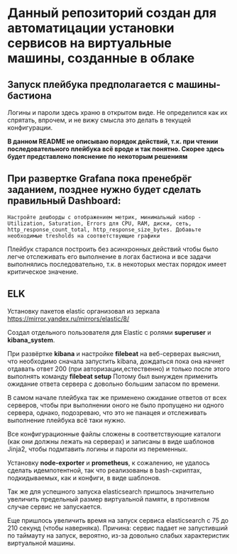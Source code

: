 # Данный репозиторий создан для автоматицации установки сервисов на виртуальные машины, созданные в облаке

## Запуск плейбука предполагается с машины-бастиона
Логины и пароли здесь храню в открытом виде. Не определился как их спрятать, впрочем, и не вижу смысла это делать в текущей конфигурации.

**В данном README не описываю порядок действий, т.к. при чтении последовательного плейбука всё вроде и так понятно. Скорее здесь будет представлено пояснение по некоторым решениям**

## При развертке Grafana пока пренебрёг заданием, позднее нужно будет сделать правильный Dashboard:
```Настройте дешборды с отображением метрик, минимальный набор - Utilization, Saturation, Errors для CPU, RAM, диски, сеть, http_response_count_total, http_response_size_bytes. Добавьте необходимые tresholds на соответствующие графики```

Плейбук старался построить без асинхронных действий чтобы было легче отслеживать его выполнение в логах бастиона и все задачи выполнялись последовательно, т.к. в некоторых местах порядок имеет критическое значение.

## ELK

Установку пакетов elastic организовал из зеркала https://mirror.yandex.ru/mirrors/elastic/8/

Создал отдельного пользователя для Elastic с ролями **superuser** и **kibana_system**.

При развёртке **kibana** и настройке **filebeat** на веб-серверах выяснил, что необходимо сначала запустить kibana, дождаться пока она начнет отдавать ответ 200 (при авторизации,естественно) и только после этого выполнять команду **filebeat setup**
Потому был вынужден применить ожидание ответа сервера с довольно большим запасом по времени.

В самом начале плейбука так же применено ожидание ответов от всех серверов, чтобы при выполнении оного не было пропущено ни одного сервера, однако, подозреваю, что это не панацея и отслеживать выполнение плейбука всё таки нужно.

Все конфигурационные файлы сложены в соответствующие каталоги (как они должны лежать на серверах) и записаны в виде шаблонов Jinja2, чтобы подмтавить логины и пароли из переменных.

Установку **node-exporter** и **prometheus**, к сожалению, не удалось сделать идемпотентной, так что реализованы в bash-скриптах, подкидываемых, как и конфиги, в виде шаблонов.

Так же для успешного запуска elasticsearch пришлось значительно увеличить предельный размер виртуальной памяти, в противном случае сервис не запускается.

Еще пришлось увеличить время на запуск сервиса elasticsearch с 75 до 210 секунд (чтобы наверняка). Причина: сервис падает не запустивший по таймауту на запуск, вероятно, из-за довольно слабых характеристик виртуальной машины.
